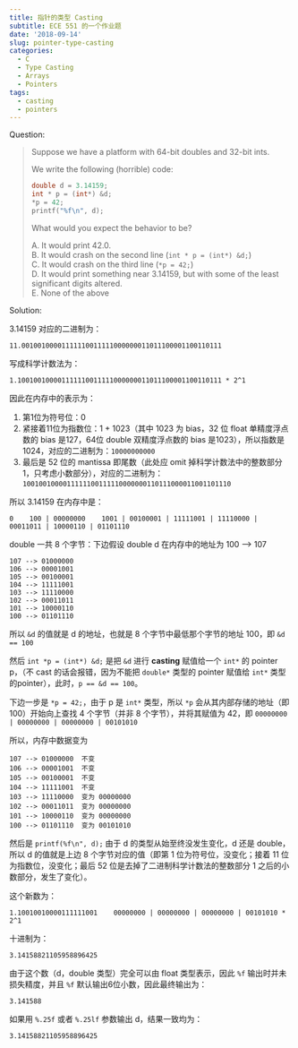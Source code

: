 ```yaml
---
title: 指针的类型 Casting
subtitle: ECE 551 的一个作业题
date: '2018-09-14'
slug: pointer-type-casting
categories:
  - C
  - Type Casting
  - Arrays
  - Pointers
tags:
  - casting
  - pointers
---
```

Question:

> Suppose we have a platform with 64-bit doubles and 32-bit ints.
> 
> We write the following (horrible) code:
> 
> ```c
> double d = 3.14159;
> int * p = (int*) &d;
> *p = 42;
> printf("%f\n", d);
> ```
> 
> What would you expect the behavior to be?
> 
> A.  It would print 42.0.  
> B.  It would crash on the second line (`int * p = (int*) &d;`)  
> C.  It would crash on the third line (`*p = 42;`)  
> D.  It would print something near 3.14159, but with some of the least significant digits altered.  
> E.  None of the above

Solution:

3.14159 对应的二进制为：

    11.00100100001111110011111000000011011100001100110111

写成科学计数法为：

    1.100100100001111110011111000000011011100001100110111 * 2^1

因此在内存中的表示为：

1. 第1位为符号位：0
2. 紧接着11位为指数位：1 + 1023（其中 1023 为 bias，32 位 float 单精度浮点数的 bias 是127，64位 double 双精度浮点数的 bias 是1023），所以指数是 1024，对应的二进制为：`10000000000`
3. 最后是 52 位的 mantissa 即尾数（此处应 omit 掉科学计数法中的整数部分 1，只考虑小数部分），对应的二进制为：`1001001000011111100111110000000110111000011001101110`

所以 3.14159 在内存中是：

    0    100 | 00000000    1001 | 00100001 | 11111001 | 11110000 | 00011011 | 10000110 | 01101110  

double 一共 8 个字节：下边假设 double d 在内存中的地址为 100 --> 107

```
107 --> 01000000  
106 --> 00001001  
105 --> 00100001  
104 --> 11111001  
103 --> 11110000  
102 --> 00011011  
101 --> 10000110  
100 --> 01101110  
```

所以 `&d` 的值就是 d 的地址，也就是 8 个字节中最低那个字节的地址 100，即 `&d == 100`

然后 `int *p = (int*) &d;` 是把 `&d` 进行 **casting** 赋值给一个 `int*` 的 pointer p，（不 cast 的话会报错，因为不能把 `double*` 类型的 pointer 赋值给 `int*` 类型的pointer），此时，`p == &d == 100`。

下边一步是 `*p = 42;`，由于 p 是 `int*` 类型，所以 `*p` 会从其内部存储的地址（即 100）开始向上查找 4 个字节（并非 8 个字节），并将其赋值为 42，即 `00000000 | 00000000 | 00000000 | 00101010`

所以，内存中数据变为

```
107 --> 01000000  不变  
106 --> 00001001  不变  
105 --> 00100001  不变  
104 --> 11111001  不变  
103 --> 11110000  变为 00000000  
102 --> 00011011  变为 00000000  
101 --> 10000110  变为 00000000  
100 --> 01101110  变为 00101010
```

然后是 `printf(%f\n", d);` 由于 d 的类型从始至终没发生变化，d 还是 double，所以 d 的值就是上边 8 个字节对应的值（即第 1 位为符号位，没变化；接着 11 位为指数位，没变化；最后 52 位是去掉了二进制科学计数法的整数部分 1 之后的小数部分，发生了变化）。

这个新数为：

    1.10010010000111111001    00000000 | 00000000 | 00000000 | 00101010 * 2^1

十进制为：

    3.14158821105958896425

由于这个数（d，double 类型）完全可以由 float 类型表示，因此 `%f` 输出时并未损失精度，并且 `%f` 默认输出6位小数，因此最终输出为：

    3.141588

如果用 `%.25f` 或者 `%.25lf` 参数输出 d，结果一致均为：

    3.14158821105958896425
 